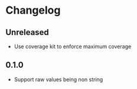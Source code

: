 # Changelog

## Unreleased

* Use coverage kit to enforce maximum coverage

## 0.1.0

* Support raw values being non string
